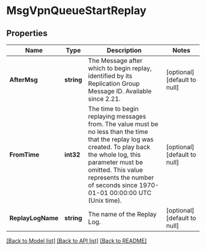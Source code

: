 # MsgVpnQueueStartReplay

## Properties
Name | Type | Description | Notes
------------ | ------------- | ------------- | -------------
**AfterMsg** | **string** | The Message after which to begin replay, identified by its Replication Group Message ID. Available since 2.21. | [optional] [default to null]
**FromTime** | **int32** | The time to begin replaying messages from. The value must be no less than the time that the replay log was created. To play back the whole log, this parameter must be omitted. This value represents the number of seconds since 1970-01-01 00:00:00 UTC (Unix time). | [optional] [default to null]
**ReplayLogName** | **string** | The name of the Replay Log. | [optional] [default to null]

[[Back to Model list]](../README.md#documentation-for-models) [[Back to API list]](../README.md#documentation-for-api-endpoints) [[Back to README]](../README.md)

